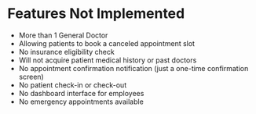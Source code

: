# Features Not Implemented

- More than 1 General Doctor
- Allowing patients to book a canceled appointment slot
- No insurance eligibility check
- Will not acquire patient medical history or past doctors
- No appointment confirmation notification (just a one-time confirmation screen)
- No patient check-in or check-out
- No dashboard interface for employees
- No emergency appointments available